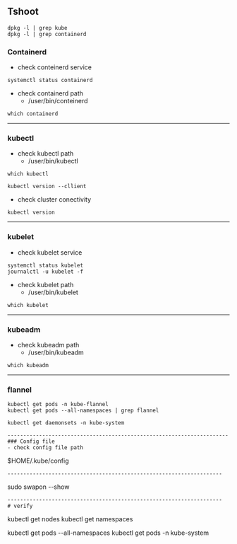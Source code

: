 ## Tshoot
```
dpkg -l | grep kube
dpkg -l | grep containerd
```
### Containerd
- check conteinerd service
```
systemctl status containerd
```
- check containerd path
    * /user/bin/conteinerd
```
which containerd
```
----------------------------------------------------------------------
###  kubectl

- check kubectl path
    * /user/bin/kubectl
```
which kubectl
```
```
kubectl version --cllient
```


- check cluster conectivity 
```
kubectl version
```

-----------------------------------------------------------------------
### kubelet
- check kubelet service
```
systemctl status kubelet
journalctl -u kubelet -f
```

- check kubelet path
    * /user/bin/kubelet
```
which kubelet
```

-----------------------------------------------------------------------
### kubeadm
- check kubeadm path
    * /user/bin/kubeadm
```
which kubeadm
```
----------------------------------------------------------------------
### flannel
```
kubectl get pods -n kube-flannel
kubectl get pods --all-namespaces | grep flannel
```
```
kubectl get daemonsets -n kube-system

----------------------------------------------------------------------
### Config file
- check config file path
```
$HOME/.kube/config
```
--------------------------------------------------------------------
```
sudo swapon --show
```
--------------------------------------------------------------------
# verify

```
kubectl get nodes
kubectl get namespaces

kubectl get pods --all-namespaces
kubectl get pods -n kube-system
```
